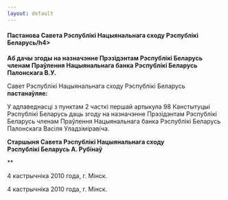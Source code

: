 ```yaml
---
layout: default
---
```


#### Пастанова Савета Рэспублікі Нацыянальнага сходу Рэспублікі Беларусь/h4\>

**Аб дачы згоды на назначэнне Прэзідэнтам Рэспублікі Беларусь членам
Праўлення Нацыянальнага банка Рэспублікі Беларусь Палонскага В.У.**

Савет Рэспублікі Hацыянальнага сходу Рэспублікі Беларусь
**пастанаўляе:**

У адпаведнасці з пунктам 2 часткі першай артыкула 98 Канстытуцыі
Рэспублікі Беларусь даць згоду на назначэнне Прэзідэнтам
Рэспублікі Беларусь членам Праўлення Нацыянальнага банка
Рэспублікі Беларусь Палонскага Васіля Уладзіміравіча.

**Старшыня Савета Рэспублікі Нацыянальнага сходу  
Рэспублікі Беларусь А. Рубінаў**

**

4 кастрычніка 2010 года, г. Мінск.

4 кастрычніка 2010 года, г. Мінск.
